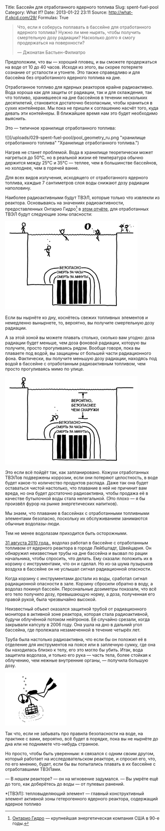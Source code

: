 Title: Бассейн для отработанного ядерного топлива
Slug: spent-fuel-pool
Category: What If?
Date: 2013-01-22 23:11
Source: http://what-if.xkcd.com/29/
Formulas: True

> Что, если я соберусь поплавать в бассейне для отработанного ядерного топлива? Нужно ли мне нырять, чтобы получить смертельную дозу радиации? Насколько долго я смогу продержаться на поверхности?
> 
> — Джонатан Бастьен-Филиатро

Предположим, что вы — хороший пловец, и вы сможете продержаться на воде от 10 до 40 часов. Исходя из этого, вы скорее потеряете сознание от усталости и утонете. Это также справедливо и для бассейна без отработанного ядерного топлива на дне.

Отработанное топливо для ядерных реакторов крайне радиоактивно. Вода хороша как для защиты от радиации, так и для охлаждения, так что топливо, хранившееся на дне бассейнов в течении нескольких десятилетий, становится достаточно безопасным, чтобы храниться в сухих контейнерах. Мы пока не пришли к соглашению насчёт того, куда девать эти контейнеры. В ближайшее время нам это будет необходимо выяснить.

Это — типичное хранилище отработанного топлива:

![](/uploads/029-spent-fuel-pool/pool_geometry_ru.png "хранилище отработанного топлива" "Хранилище отработанного топлива.")

Нагрев не станет проблемой. Вода в хранилище теоретически может нагреться до 50°C, но в реальной жизни её температура обычно держится между 25°C и 35°C — теплее, чем в большинстве бассейнов, но холоднее, чем в горячей ванне.

Для всех видов излучения, исходящего от отработанного ядерного топлива, каждые 7 сантиметров слоя воды снижают дозу радиации наполовину.

Наиболее радиоактивными будут ТВЭЛ, которые только что извлекли из реактора. Основываясь на значениях радиоактивности, предоставленных Онтарио Гидро[^1] в [этом отчёте](http://www.osti.gov/energycitations/servlets/purl/7284014-xaMii9/7284014.pdf), для отработанных ТВЭЛ будут следующие зоны опасности:

![](/uploads/029-spent-fuel-pool/pool_danger_ru.png "Изображение, показывающее части бассейна, в которых не следует плавать.")

Если вы нырнёте ко дну, коснётесь свежих топливных элементов и немедленно вынырнете, то, вероятно, вы получите смертельную дозу радиации.

А за этой зоной вы можете плавать столько, сколько вам угодно: доза радиации будет меньше, чем доза фоновой радиации, которую вы получите, просто прогуливаясь рядом. Вообще говоря, пока вы плаваете под водой, вы защищены от большей части радиационного фона. Фактически, вы получите меньшую дозу радиации, находясь под водой в бассейне с отработанным радиоактивным топливом, чем просто прогуливаясь мимо по улице.

![](/uploads/029-spent-fuel-pool/pool_safe_ru.png "Отказ от ответственности: я карикатурист. Если вы последуете моему совету насчёт безопасности радиоактивных материалов, то вы, вероятно, заслуживаете всего того, что с вами произойдёт.")

Это если всё пойдёт так, как запланировано. Кожухи отработанных ТВЭЛов подвержены коррозии, если они потеряют целостность, в воде будет какое-то количество продуктов распада. Даже так она будет оставаться чистой настолько, что плавание в ней не причинит вам вреда, но она будет достаточно радиоактивна, чтобы продажа её в качестве бутылочной воды стала нелегальной. (Это плохо — я бы произвёл фурор на рынке энергетических напитков).

Мы знаем, что плавание в бассейнах с отработанными топливными элементами безопасно, поскольку их обслуживанием занимаются обычные водолазы-люди.

Тем не менее водолазам приходится быть осторожными.

[31 августа 2010 года.](http://www.isoe-network.net/index.php/publications-mainmenu-88/isoe-news/doc_download/1756-ritter2011ppt.html), водолаз работал в бассейне с отработанным топливом от ядерного реактора в городе Лейбштадт, Швейцария. Он обнаружил неизвестные трубы на дне бассейна и вызвал по рации начальника, чтобы спросить, что делать. Ему сказали: положить их в корзину с инструментами, что он и сделал. Но из-за шума пузырьков воздуха в бассейне он не услышал сигнал радиационной опасности.

Когда корзину с инструментами достали из воды, сработал сигнал радиационной опасности в зале. Корзину сбросили обратно в воду, а водолаз покинул бассейн. Персональные дозиметры показали, что всё его тело получило дозу, превышающую норму, а доза, полученная его правой рукой, была чрезвычайно высокой.

Неизвестный объект оказался защитной трубой от радиационного монитора в активной зоне реактора, которая стала радиоактивной, будучи облучённой потоком нейтронов. Её случайно срезали, когда закрывали капсулу в 2006 году. Она ушла на дно в дальний угол бассейна, где пролежала незамеченной в течение четырёх лет.

Труба была настолько радиоактивна, что если бы он положил её в отделение для инструментов на поясе или в заплечную сумку, где она бы находилась близко к телу, его это могло бы убить. Итак, вода защитила водолаза, и только его рука — часть тела, более стойкая к облучению, чем нежные внутренние органы, — получила большую дозу.

![](/uploads/029-spent-fuel-pool/pool_diver.png "Самая зловещая продуктовая корзинка в мире.")

Так что, если не забывать про правила безопасности на воде, на практике с вами, вероятно, всё будет в порядке, пока вы не нырнёте до дна или не поднимете что-нибудь странное.

Но просто, чтобы быть уверенным: я связался с одним своим другом, который работает на исследовательском реакторе, и спросил его, что, по его мнению, будет, если бы вы попытались плавать в их бассейне с отработавшими ТВЭЛами.

— В _нашем_ реакторе? — он на мгновение задумался. — Вы умрёте ещё до того, как доберётесь до воды — от пулевых ранений.

*[ТВЭЛ]: тепловыделяющий элемент — главный конструктивный элемент активной зоны гетерогенного ядерного реактора, содержащий ядерное топливо
[^1]: [Онтарио Гидро](http://en.wikipedia.org/wiki/Ontario_Hydro) — крупнейшая энергетическая компания США в 90-е годы.
